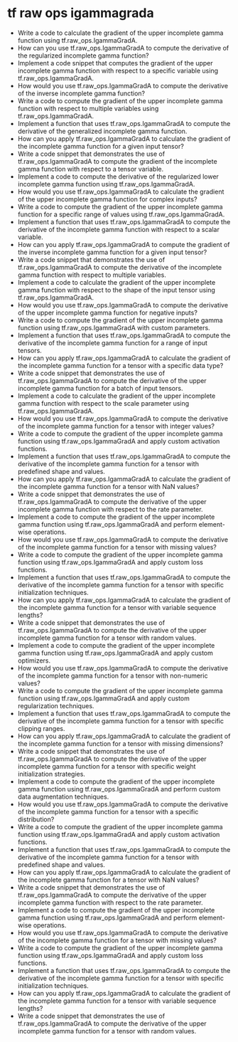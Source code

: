 # tf raw ops igammagrada

- Write a code to calculate the gradient of the upper incomplete gamma function using tf.raw_ops.IgammaGradA.
- How can you use tf.raw_ops.IgammaGradA to compute the derivative of the regularized incomplete gamma function?
- Implement a code snippet that computes the gradient of the upper incomplete gamma function with respect to a specific variable using tf.raw_ops.IgammaGradA.
- How would you use tf.raw_ops.IgammaGradA to compute the derivative of the inverse incomplete gamma function?
- Write a code to compute the gradient of the upper incomplete gamma function with respect to multiple variables using tf.raw_ops.IgammaGradA.
- Implement a function that uses tf.raw_ops.IgammaGradA to compute the derivative of the generalized incomplete gamma function.
- How can you apply tf.raw_ops.IgammaGradA to calculate the gradient of the incomplete gamma function for a given input tensor?
- Write a code snippet that demonstrates the use of tf.raw_ops.IgammaGradA to compute the gradient of the incomplete gamma function with respect to a tensor variable.
- Implement a code to compute the derivative of the regularized lower incomplete gamma function using tf.raw_ops.IgammaGradA.
- How would you use tf.raw_ops.IgammaGradA to calculate the gradient of the upper incomplete gamma function for complex inputs?
- Write a code to compute the gradient of the upper incomplete gamma function for a specific range of values using tf.raw_ops.IgammaGradA.
- Implement a function that uses tf.raw_ops.IgammaGradA to compute the derivative of the incomplete gamma function with respect to a scalar variable.
- How can you apply tf.raw_ops.IgammaGradA to compute the gradient of the inverse incomplete gamma function for a given input tensor?
- Write a code snippet that demonstrates the use of tf.raw_ops.IgammaGradA to compute the derivative of the incomplete gamma function with respect to multiple variables.
- Implement a code to calculate the gradient of the upper incomplete gamma function with respect to the shape of the input tensor using tf.raw_ops.IgammaGradA.
- How would you use tf.raw_ops.IgammaGradA to compute the derivative of the upper incomplete gamma function for negative inputs?
- Write a code to compute the gradient of the upper incomplete gamma function using tf.raw_ops.IgammaGradA with custom parameters.
- Implement a function that uses tf.raw_ops.IgammaGradA to compute the derivative of the incomplete gamma function for a range of input tensors.
- How can you apply tf.raw_ops.IgammaGradA to calculate the gradient of the incomplete gamma function for a tensor with a specific data type?
- Write a code snippet that demonstrates the use of tf.raw_ops.IgammaGradA to compute the derivative of the upper incomplete gamma function for a batch of input tensors.
- Implement a code to calculate the gradient of the upper incomplete gamma function with respect to the scale parameter using tf.raw_ops.IgammaGradA.
- How would you use tf.raw_ops.IgammaGradA to compute the derivative of the incomplete gamma function for a tensor with integer values?
- Write a code to compute the gradient of the upper incomplete gamma function using tf.raw_ops.IgammaGradA and apply custom activation functions.
- Implement a function that uses tf.raw_ops.IgammaGradA to compute the derivative of the incomplete gamma function for a tensor with predefined shape and values.
- How can you apply tf.raw_ops.IgammaGradA to calculate the gradient of the incomplete gamma function for a tensor with NaN values?
- Write a code snippet that demonstrates the use of tf.raw_ops.IgammaGradA to compute the derivative of the upper incomplete gamma function with respect to the rate parameter.
- Implement a code to compute the gradient of the upper incomplete gamma function using tf.raw_ops.IgammaGradA and perform element-wise operations.
- How would you use tf.raw_ops.IgammaGradA to compute the derivative of the incomplete gamma function for a tensor with missing values?
- Write a code to compute the gradient of the upper incomplete gamma function using tf.raw_ops.IgammaGradA and apply custom loss functions.
- Implement a function that uses tf.raw_ops.IgammaGradA to compute the derivative of the incomplete gamma function for a tensor with specific initialization techniques.
- How can you apply tf.raw_ops.IgammaGradA to calculate the gradient of the incomplete gamma function for a tensor with variable sequence lengths?
- Write a code snippet that demonstrates the use of tf.raw_ops.IgammaGradA to compute the derivative of the upper incomplete gamma function for a tensor with random values.
- Implement a code to compute the gradient of the upper incomplete gamma function using tf.raw_ops.IgammaGradA and apply custom optimizers.
- How would you use tf.raw_ops.IgammaGradA to compute the derivative of the incomplete gamma function for a tensor with non-numeric values?
- Write a code to compute the gradient of the upper incomplete gamma function using tf.raw_ops.IgammaGradA and apply custom regularization techniques.
- Implement a function that uses tf.raw_ops.IgammaGradA to compute the derivative of the incomplete gamma function for a tensor with specific clipping ranges.
- How can you apply tf.raw_ops.IgammaGradA to calculate the gradient of the incomplete gamma function for a tensor with missing dimensions?
- Write a code snippet that demonstrates the use of tf.raw_ops.IgammaGradA to compute the derivative of the upper incomplete gamma function for a tensor with specific weight initialization strategies.
- Implement a code to compute the gradient of the upper incomplete gamma function using tf.raw_ops.IgammaGradA and perform custom data augmentation techniques.
- How would you use tf.raw_ops.IgammaGradA to compute the derivative of the incomplete gamma function for a tensor with a specific distribution?
- Write a code to compute the gradient of the upper incomplete gamma function using tf.raw_ops.IgammaGradA and apply custom activation functions.
- Implement a function that uses tf.raw_ops.IgammaGradA to compute the derivative of the incomplete gamma function for a tensor with predefined shape and values.
- How can you apply tf.raw_ops.IgammaGradA to calculate the gradient of the incomplete gamma function for a tensor with NaN values?
- Write a code snippet that demonstrates the use of tf.raw_ops.IgammaGradA to compute the derivative of the upper incomplete gamma function with respect to the rate parameter.
- Implement a code to compute the gradient of the upper incomplete gamma function using tf.raw_ops.IgammaGradA and perform element-wise operations.
- How would you use tf.raw_ops.IgammaGradA to compute the derivative of the incomplete gamma function for a tensor with missing values?
- Write a code to compute the gradient of the upper incomplete gamma function using tf.raw_ops.IgammaGradA and apply custom loss functions.
- Implement a function that uses tf.raw_ops.IgammaGradA to compute the derivative of the incomplete gamma function for a tensor with specific initialization techniques.
- How can you apply tf.raw_ops.IgammaGradA to calculate the gradient of the incomplete gamma function for a tensor with variable sequence lengths?
- Write a code snippet that demonstrates the use of tf.raw_ops.IgammaGradA to compute the derivative of the upper incomplete gamma function for a tensor with random values.